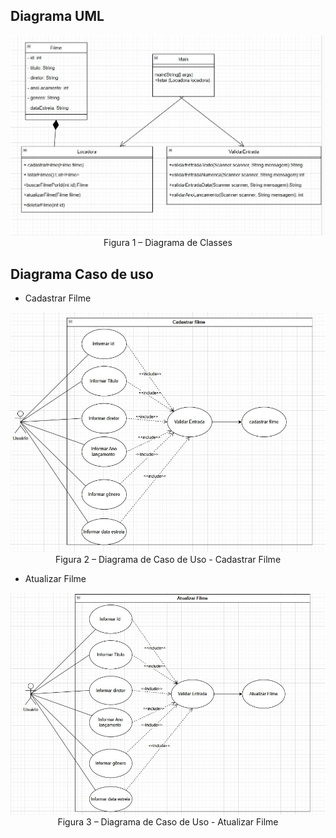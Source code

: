 ## Diagrama UML

<p align="center">
  <img src="./Imagens/uml.jpeg" alt="Diagrama de Classes"><br>
  Figura 1 – Diagrama de Classes  
</p>


## Diagrama Caso de uso 

* Cadastrar Filme
<p align="center">
  <img src="./Imagens/casoDeUsoCadastro.jpeg" alt="Diagrama de Caso de Uso"><br>
  Figura 2 – Diagrama de Caso de Uso - Cadastrar Filme 
</p>


* Atualizar Filme

<p align="center">
  <img src="./Imagens/casoDeUsoAtualizar.jpeg" alt="Diagrama de Caso de Uso"><br>
  Figura 3 – Diagrama de Caso de Uso - Atualizar Filme 
</p>